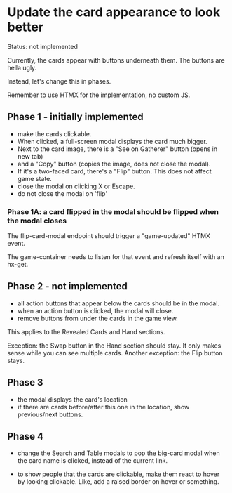 # Update the card appearance to look better

Status: not implemented

Currently, the cards appear with buttons underneath them. The buttons are hella ugly.

Instead, let's change this in phases.

Remember to use HTMX for the implementation, no custom JS.

## Phase 1 - initially implemented

- make the cards clickable.
- When clicked, a full-screen modal displays the card much bigger.
- Next to the card image, there is a "See on Gatherer" button (opens in new tab)
- and a "Copy" button (copies the image, does not close the modal).
- If it's a two-faced card, there's a "Flip" button. This does not affect game state.
- close the modal on clicking X or Escape.
- do not close the modal on 'flip'

### Phase 1A: a card flipped in the modal should be flipped when the modal closes

The flip-card-modal endpoint should trigger a "game-updated" HTMX event.

The game-container needs to listen for that event and refresh itself with an hx-get.

## Phase 2 - not implemented

- all action buttons that appear below the cards should be in the modal.
- when an action button is clicked, the modal will close.
- remove buttons from under the cards in the game view.

This applies to the Revealed Cards and Hand sections.

Exception: the Swap button in the Hand section should stay. It only makes sense while you can see multiple cards.
Another exception: the Flip button stays.

## Phase 3

- the modal displays the card's location
- if there are cards before/after this one in the location, show previous/next buttons.

## Phase 4

- change the Search and Table modals to pop the big-card modal when the card name is clicked, instead of the current link.

- to show people that the cards are clickable, make them react to hover by looking clickable. Like, add a raised border on hover or something.
